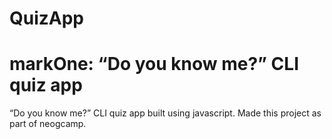 ﻿# QuizApp
# markOne: “Do you know me?” CLI quiz app
“Do you know me?” CLI quiz app built using javascript.
Made this project as part of neogcamp.
